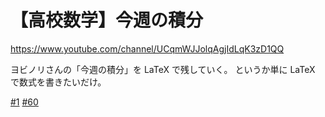 # 【高校数学】今週の積分

https://www.youtube.com/channel/UCqmWJJolqAgjIdLqK3zD1QQ

ヨビノリさんの「今週の積分」を LaTeX で残していく。
というか単に LaTeX で数式を書きたいだけ。


[#1](1.md) [#60](60.md)

